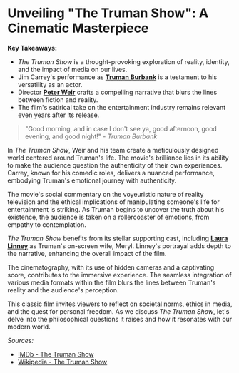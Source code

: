 # Unveiling "The Truman Show": A Cinematic Masterpiece

**Key Takeaways:**

-   _The Truman Show_ is a thought-provoking exploration of reality, identity, and the impact of media on our lives.
-   Jim Carrey's performance as **[Truman Burbank](https://en.wikipedia.org/wiki/Truman_Burbank)** is a testament to his versatility as an actor.
-   Director **[Peter Weir](https://en.wikipedia.org/wiki/Peter_Weir)** crafts a compelling narrative that blurs the lines between fiction and reality.
-   The film's satirical take on the entertainment industry remains relevant even years after its release.

> "Good morning, and in case I don't see ya, good afternoon, good evening, and good night!" - _Truman Burbank_

In _The Truman Show_, Weir and his team create a meticulously designed world centered around Truman's life. The movie's brilliance lies in its ability to make the audience question the authenticity of their own experiences. Carrey, known for his comedic roles, delivers a nuanced performance, embodying Truman's emotional journey with authenticity.

The movie's social commentary on the voyeuristic nature of reality television and the ethical implications of manipulating someone's life for entertainment is striking. As Truman begins to uncover the truth about his existence, the audience is taken on a rollercoaster of emotions, from empathy to contemplation.

_The Truman Show_ benefits from its stellar supporting cast, including **[Laura Linney](https://en.wikipedia.org/wiki/Laura_Linney)** as Truman's on-screen wife, Meryl. Linney's portrayal adds depth to the narrative, enhancing the overall impact of the film.

The cinematography, with its use of hidden cameras and a captivating score, contributes to the immersive experience. The seamless integration of various media formats within the film blurs the lines between Truman's reality and the audience's perception.

This classic film invites viewers to reflect on societal norms, ethics in media, and the quest for personal freedom. As we discuss _The Truman Show_, let's delve into the philosophical questions it raises and how it resonates with our modern world.

_Sources:_

-   [IMDb - The Truman Show](https://www.imdb.com/title/tt0120382/)
-   [Wikipedia - The Truman Show](https://en.wikipedia.org/wiki/The_Truman_Show)
